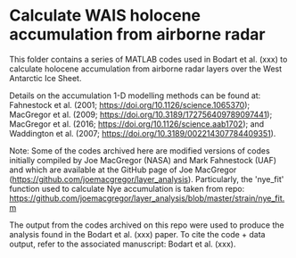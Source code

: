 # Calculate WAIS holocene accumulation from airborne radar

This folder contains a series of MATLAB codes used in Bodart et al. (xxx) to calculate holocene accumulation from airborne radar layers over the West Antarctic Ice Sheet.

Details on the accumulation 1-D modelling methods can be found at: Fahnestock et al. (2001; https://doi.org/10.1126/science.1065370); MacGregor et al. (2009; https://doi.org/10.3189/172756409789097441); MacGregor et al. (2016; https://doi.org/10.1126/science.aab1702); and Waddington et al. (2007; https://doi.org/10.3189/002214307784409351).

Note: Some of the codes archived here are modified versions of codes initially compiled by Joe MacGregor (NASA) and Mark Fahnestock (UAF) and which are available at the GitHub page of Joe MacGregor (https://github.com/joemacgregor/layer_analysis). Particularly, the 'nye_fit' function used to calculate Nye accumulation is taken from repo: https://github.com/joemacgregor/layer_analysis/blob/master/strain/nye_fit.m

The output from the codes archived on this repo were used to produce the analysis found in the Bodart et al. (xxx) paper. To cite the code + data output, refer to the associated manuscript: Bodart et al. (xxx).
